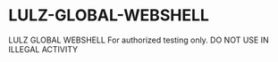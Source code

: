 # LULZ-GLOBAL-WEBSHELL
LULZ GLOBAL WEBSHELL For authorized testing only. DO NOT USE IN ILLEGAL ACTIVITY
